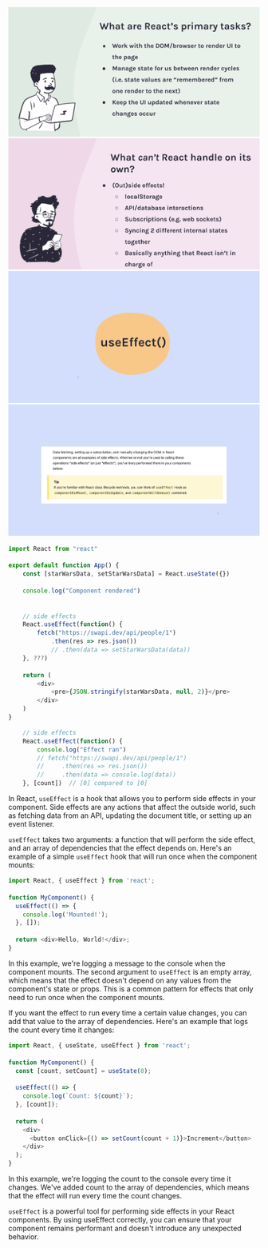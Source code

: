 ![UseEffect](./images/1.png)
![UseEffect](./images/2.png)
![UseEffect](./images/3.png)
![UseEffect](./images/4.png)

```js
import React from "react"

export default function App() {
    const [starWarsData, setStarWarsData] = React.useState({})
    
    console.log("Component rendered")
    
        
    // side effects
    React.useEffect(function() {
        fetch("https://swapi.dev/api/people/1")
            .then(res => res.json())
            // .then(data => setStarWarsData(data))
    }, ???)
    
    return (
        <div>
            <pre>{JSON.stringify(starWarsData, null, 2)}</pre>
        </div>
    )
}
```

```js
    // side effects
    React.useEffect(function() {
        console.log("Effect ran")
        // fetch("https://swapi.dev/api/people/1")
        //     .then(res => res.json())
        //     .then(data => console.log(data))
    }, [count])  // [0] compared to [0]
```

In React, `useEffect` is a hook that allows you to perform side effects in your component. Side effects are any actions that affect the outside world, such as fetching data from an API, updating the document title, or setting up an event listener.

`useEffect` takes two arguments: a function that will perform the side effect, and an array of dependencies that the effect depends on. Here's an example of a simple `useEffect` hook that will run once when the component mounts:

```js
import React, { useEffect } from 'react';

function MyComponent() {
  useEffect(() => {
    console.log('Mounted!');
  }, []);

  return <div>Hello, World!</div>;
}
```
In this example, we're logging a message to the console when the component mounts. The second argument to `useEffect` is an empty array, which means that the effect doesn't depend on any values from the component's state or props. This is a common pattern for effects that only need to run once when the component mounts.

If you want the effect to run every time a certain value changes, you can add that value to the array of dependencies. Here's an example that logs the count every time it changes:

```js
import React, { useState, useEffect } from 'react';

function MyComponent() {
  const [count, setCount] = useState(0);

  useEffect(() => {
    console.log(`Count: ${count}`);
  }, [count]);

  return (
    <div>
      <button onClick={() => setCount(count + 1)}>Increment</button>
    </div>
  );
}
```

In this example, we're logging the count to the console every time it changes. We've added count to the array of dependencies, which means that the effect will run every time the count changes.

`useEffect` is a powerful tool for performing side effects in your React components. By using useEffect correctly, you can ensure that your component remains performant and doesn't introduce any unexpected behavior.